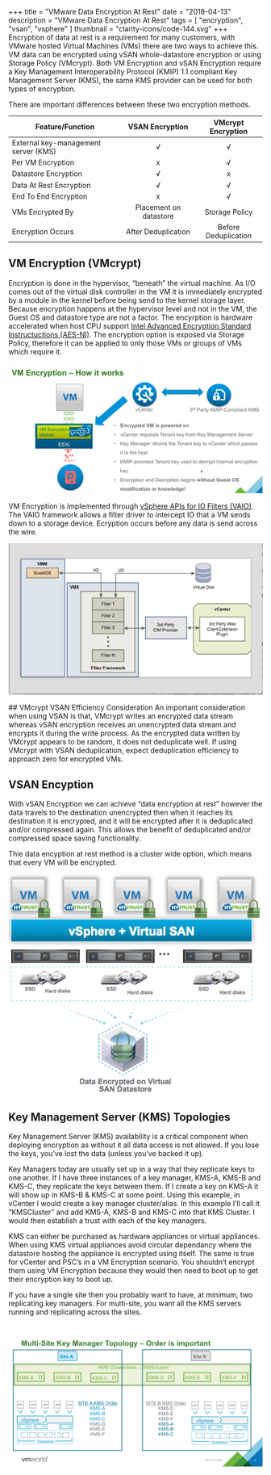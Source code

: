 +++
title = "VMware Data Encryption At Rest"
date = "2018-04-13"
description = "VMware Data Encryption At Rest"
tags = [
    "encryption",
    "vsan",
    "vsphere"
]
thumbnail = "clarity-icons/code-144.svg"
+++
Encryption of data at rest is a requirement for many customers,  with VMware hosted Virtual Machines (VMs) there are two ways to achieve this. VM data can be encrypted using vSAN whole-datastore encryption or using Storage Policy (VMcrypt). Both VM Encryption and vSAN Encryption require a Key Management Interoperability Protocol (KMIP) 1.1 compliant Key Management Server (KMS), the same KMS provider can be used for both types of encryption. 

There are important differences between these two encryption methods.

Feature/Function  | VSAN Encryption | VMcrypt Encryption |
------------ | :-----------: | :-----------: |
External key-management server (KMS) | √ | √ |
Per VM Encryption | x | √ |
Datastore Encryption | √ | x |
Data At Rest Encryption | √ | √ |
End To End Encryption | x | √ |
VMs Encrypted By | Placement on datastore | Storage Policy |
Encryption Occurs | After Deduplication | Before Deduplication |

## VM Encryption (VMcrypt)
Encryption is done in the hypervisor, “beneath” the virtual machine. As I/O comes out of the virtual disk controller in the VM it is immediately encrypted by a module in the kernel before being send to the kernel storage layer. Because encryption happens at the hypervisor level and not in the VM, the Guest OS and datastore type are not a factor. The encyrption is hardware accelerated when host CPU support [Intel Advanced Encryption Standard Instructuctions (AES-NI)](https://software.intel.com/en-us/articles/intel-advanced-encryption-standard-instructions-aes-ni). The encryption option is exposed via Storage Policy, therefore it can be applied to only those VMs or groups of VMs which require it.

![VMware Encryption](/images/encryption.jpg)

VM Encryption is implemented through [vSphere APIs for IO Filters (VAIO)](https://code.vmware.com/programs/vsphere-apis-for-io-filtering). The VAIO framework allows a filter driver to intercept IO that a VM sends down to a storage device. Ecryption occurs before any data is send across the wire.

![vSphere APIs for IO Architecture](/images/encryption-vaio-architecture.png)

## VMcrypt VSAN Efficiency Consideration
An important consideration when using VSAN is that, VMcrypt writes an encrypted data stream whereas vSAN encryption receives an unencrypted data stream and encrypts it during the write process. As the encrypted data written by VMcrypt appears to be random, it does not deduplicate well. If using VMcrypt with VSAN deduplication, expect deduplication efficiency to approach zero for encrypted VMs.

## VSAN Encyption
With vSAN Encryption we can achieve “data encryption at rest” however the data travels to the destination unencrypted then when it reaches its destination it is encrypted, and it will be encrypted after it is deduplicated and/or compressed again. This allows the benefit of deduplicated and/or compressed space saving functionality.

Thie data encyption at rest method is a cluster wide option, which means that every VM will be encrypted.

![VMware Encryption](/images/encryption-vsan-hytrust.png)

## Key Management Server (KMS) Topologies

Key Management Server (KMS) availability is a critical component when deploying encryption as without it all data access is not allowed. If you lose the keys, you’ve lost the data (unless you’ve backed it up).

Key Managers today are usually set up in a way that they replicate keys to one another. If I have three instances of a key manager, KMS-A, KMS-B and KMS-C, they replicate the keys between them. If I create a key on KMS-A it will show up in KMS-B & KMS-C at some point. Using this example, in vCenter I would create a key manager cluster/alias. In this example I’ll call it “KMSCluster” and add KMS-A, KMS-B and KMS-C into that KMS Cluster. I would then establish a trust with each of the key managers.

KMS can either be purchased as hardware appliances or virtual appliances. When using KMS virtual appliances avoid circular dependancy where the datastore hosting the appliance is encrypted using itself. The same is true for vCenter and PSC’s in a VM Encryption scenario. You shouldn’t encrypt them using VM Encryption because they would then need to boot up to get their encryption key to boot up.

If you have a single site then you probably want to have, at minimum, two replicating key managers. For multi-site,  you want all the KMS servers running and replicating across the sites.

![VMware Encryption](/images/encryption-multisite.png)